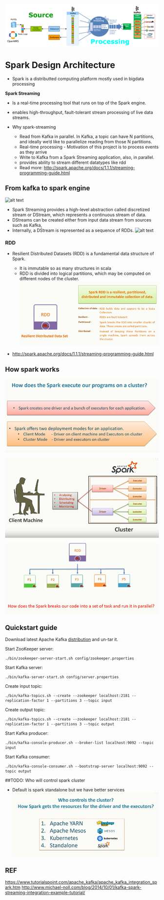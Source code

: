 ![alt text](pics/demo2.png)

# Spark Design Architecture
- Spark is a distributted computing platform mostly used in bigdata processing

**Spark Streaming** 
- Is a real-time processing tool that runs on top of the Spark engine.
- enables high-throughput, fault-tolerant stream processing of live data streams. 
- Why spark-streaming
    
    - Read from Kafka in parallel. In Kafka, a topic can have N partitions, and ideally we’d like to parallelize reading from those N partitions.
    - Real-time processing - Motivation of this project is to process events as they arrive
    - Write to Kafka from a Spark Streaming application, also, in parallel.
    - provides ability to stream different datatypes like rdd
    - Read more: http://spark.apache.org/docs/1.1.1/streaming-programming-guide.html
    
   
    
## From kafka to spark engine
![alt text](http://spark.apache.org/docs/1.1.1/img/streaming-flow.png)

- Spark Streaming provides a high-level abstraction called discretized stream or DStream,
which represents a continuous stream of data. 
- DStreams can be created either from input data stream from sources such as Kafka,
- Internally, a DStream is represented as a sequence of RDDs.
![alt text](http://spark.apache.org/docs/1.1.1/img/streaming-dstream.png)

### RDD 
- Resilient Distributed Datasets (RDD) is a fundamental data structure of Spark. 
    - It is  immutable so as many structures in scala
    - RDD is divided into logical partitions, which may be computed on different nodes of the cluster.
 ![alt text](pics/rdd.PNG)  

- http://spark.apache.org/docs/1.1.1/streaming-programming-guide.html


## How spark works
![alt text](pics/spark%20execution%20mode.PNG) 

![alt text](pics/how%20spark%20process%20information%20in%20a%20cluster.PNG) 

![alt text](pics/rdd%20parallel%20processing.PNG) 
## Quickstart guide
Download latest Apache Kafka [distribution](http://kafka.apache.org/downloads.html) and un-tar it. 

Start ZooKeeper server:

    ./bin/zookeeper-server-start.sh config/zookeeper.properties

Start Kafka server:

    ./bin/kafka-server-start.sh config/server.properties

Create input topic:

    ./bin/kafka-topics.sh --create --zookeeper localhost:2181 --replication-factor 1 --partitions 3 --topic input

Create output topic:

    ./bin/kafka-topics.sh --create --zookeeper localhost:2181 --replication-factor 1 --partitions 3 --topic output

Start Kafka producer:

    ./bin/kafka-console-producer.sh --broker-list localhost:9092 --topic input

Start Kafka consumer:

    ./bin/kafka-console-consumer.sh --bootstrap-server localhost:9092 --topic output
    
##TODO: Who will control spark cluster
- Default is spark standalone but we have better services
![alt text](pics/who%20controle%20spark%20cluster.PNG)

## REF
https://www.tutorialspoint.com/apache_kafka/apache_kafka_integration_spark.htm
http://www.michael-noll.com/blog/2014/10/01/kafka-spark-streaming-integration-example-tutorial/
    
    